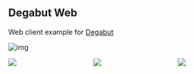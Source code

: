 ## Degabut Web

Web client example for [Degabut](https://github.com/SuspiciousLookingOwl/degabut.js)

![img](https://i.imgur.com/nlGO55G.png)

<div style="display: grid; grid-template-columns: repeat(3, 1fr); gap: 0.5rem;">
	<img src="https://i.imgur.com/ibYXEHi.png">
	<img src="https://i.imgur.com/XyeTPQ3.png">
	<img src="https://i.imgur.com/xoijio8.png">
</div>
